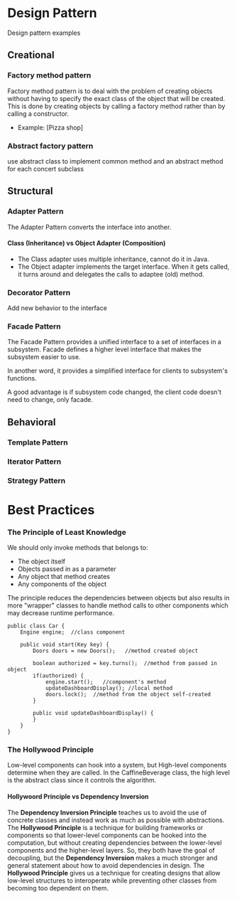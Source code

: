 # Design Pattern
Design pattern examples

## Creational
 
### Factory method pattern
Factory method pattern is to deal with the problem of creating objects without having to specify the exact class of the object that will be created. This is done by creating objects by calling a factory method rather than by calling a constructor.
  - Example: [Pizza shop]
 
### Abstract factory pattern
use abstract class to implement common method and an abstract method for each concert subclass


## Structural

### Adapter Pattern
The Adapter Pattern converts the interface into another.

#### Class (Inheritance) vs Object Adapter (Composition)
* The Class adapter uses multiple inheritance, cannot do it in Java. 
* The Object adapter implements the target interface. When it gets called, it turns around and delegates the calls to adaptee (old) method.

### Decorator Pattern
Add new behavior to the interface


### Facade Pattern
The Facade Pattern provides a unified interface to a set of interfaces in a subsystem. Facade defines a higher level interface that makes the subsystem easier to use. 

In another word, it provides a simplified interface for clients to subsystem's functions.

A good advantage is if subsystem code changed, the client code doesn't need to change, only facade.

## Behavioral

### Template Pattern

### Iterator Pattern

### Strategy Pattern

# Best Practices
### The Principle of Least Knowledge
We should only invoke methods that belongs to:
* The object itself
* Objects passed in as a parameter
* Any object that method creates
* Any components of the object

The principle reduces the dependencies between objects but also results in more "wrapper" classes to handle method calls to other components which may decrease runtime performance. 

```
public class Car {
    Engine engine;  //class component
    
    public void start(Key key) {
        Doors doors = new Doors();   //method created object
        
        boolean authorized = key.turns();  //method from passed in object
        if(authorized) {
            engine.start();   //component's method
            updateDashboardDisplay(); //local method
            doors.lock();  //method from the object self-created
        }
        
        public void updateDashboardDisplay() {
        }
    }
}
```

### The Hollywood Principle
Low-level components can hook into a system, but High-level components determine when they are called. In the CaffineBeverage class, the high level is the abstract class since it controls the algorithm. 

#### Hollywoord Principle vs Dependency Inversion
The **Dependency Inversion Principle** teaches us to avoid the use of concrete classes and instead work as much as possible with abstractions. The **Hollywood Principle** is a technique for building frameworks or components so that lower-level components can be hooked into the computation, but without creating dependencies between the lower-level components and the higher-level layers. So, they both have the goal of decoupling, but the **Dependency Inversion** makes a much stronger and general statement about how to avoid dependencies in design. The **Hollywood Principle** gives us a technique for creating designs that allow low-level structures to interoperate while preventing other classes from becoming too dependent on them. 

